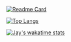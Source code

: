 [![Readme Card](https://github-readme-stats.vercel.app/api/pin/?username=AutumnWithJay&repo=github-readme-stats)](https://github.com/AutumnWithJay/github-readme-stats)

[![Top Langs](https://github-readme-stats.vercel.app/api/top-langs/?username=AutumnWithJay)](https://github.com/AutumnWithJay/github-readme-stats)

[![Jay's wakatime stats](https://github-readme-stats.vercel.app/api/wakatime?username=AutumnWithJay)](https://github.com/AutumnWithJay/github-readme-stats)
